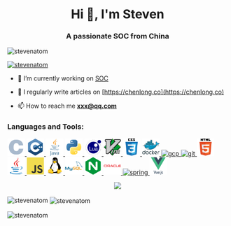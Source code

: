 <h1 align="center">Hi 👋, I'm Steven</h1>
<h3 align="center">A passionate SOC from China</h3>

<p align="left"> <img src="https://komarev.com/ghpvc/?username=stevenatom&label=Profile%20views&color=0e75b6&style=flat" alt="stevenatom" /> </p>

<p align="left"> <a href="https://github.com/ryo-ma/github-profile-trophy"><img src="https://github-profile-trophy.vercel.app/?username=stevenatom" alt="stevenatom" /></a> </p>

- 🔭 I’m currently working on [SOC](https://github.com/stevenatom)

- 📝 I regularly write articles on [https://chenlong.co](https://chenlong.co)

- 📫 How to reach me **xxx@qq.com**


<h3 align="left">Languages and Tools:</h3>
<p align="left">
<a href="https://github.com/topics/c" target="_blank"> <img src="https://raw.githubusercontent.com/github/explore/f3e22f0dca2be955676bc70d6214b95b13354ee8/topics/c/c.png" alt="c" width="40" height="40"/> </a> 
<a href="https://github.com/topics/cplusplus" target="_blank"> <img src="https://raw.githubusercontent.com/github/explore/180320cffc25f4ed1bbdfd33d4db3a66eeeeb358/topics/cpp/cpp.png" alt="c" width="40" height="40"/> </a> 
<a href="https://github.com/topics/java" target="_blank"> <img src="https://raw.githubusercontent.com/github/explore/5b3600551e122a3277c2c5368af2ad5725ffa9a1/topics/java/java.png" alt="c" width="40" height="40"/> </a> 
<a href="https://github.com/topics/python" target="_blank"> <img src="https://raw.githubusercontent.com/github/explore/80688e429a7d4ef2fca1e82350fe8e3517d3494d/topics/python/python.png" alt="c" width="40" height="40"/> </a> 
<a href="https://github.com/topics/lua" target="_blank"> <img src="https://raw.githubusercontent.com/github/explore/80688e429a7d4ef2fca1e82350fe8e3517d3494d/topics/lua/lua.png" alt="c" width="40" height="40"/> </a> 
<a href="https://github.com/topics/vim" target="_blank"> <img src="https://raw.githubusercontent.com/github/explore/80688e429a7d4ef2fca1e82350fe8e3517d3494d/topics/vim/vim.png" alt="c" width="40" height="40"/> </a> 
<a href="https://www.w3schools.com/css/" target="_blank"> <img src="https://raw.githubusercontent.com/devicons/devicon/master/icons/css3/css3-original-wordmark.svg" alt="css3" width="40" height="40"/> </a> 
<a href="https://www.docker.com/" target="_blank"> <img src="https://raw.githubusercontent.com/devicons/devicon/master/icons/docker/docker-original-wordmark.svg" alt="docker" width="40" height="40"/> </a> 
<a href="https://cloud.google.com" target="_blank"> <img src="https://www.vectorlogo.zone/logos/google_cloud/google_cloud-icon.svg" alt="gcp" width="40" height="40"/> </a> 
<a href="https://git-scm.com/" target="_blank"> <img src="https://www.vectorlogo.zone/logos/git-scm/git-scm-icon.svg" alt="git" width="40" height="40"/> </a> 
<a href="https://www.w3.org/html/" target="_blank"> <img src="https://raw.githubusercontent.com/devicons/devicon/master/icons/html5/html5-original-wordmark.svg" alt="html5" width="40" height="40"/> </a> 
<a href="https://www.java.com" target="_blank"> <img src="https://raw.githubusercontent.com/devicons/devicon/master/icons/java/java-original.svg" alt="java" width="40" height="40"/> </a> 
<a href="https://developer.mozilla.org/en-US/docs/Web/JavaScript" target="_blank"> <img src="https://raw.githubusercontent.com/devicons/devicon/master/icons/javascript/javascript-original.svg" alt="javascript" width="40" height="40"/> </a> 
<a href="https://www.linux.org/" target="_blank"> <img src="https://raw.githubusercontent.com/devicons/devicon/master/icons/linux/linux-original.svg" alt="linux" width="40" height="40"/> </a> 
<a href="https://www.mysql.com/" target="_blank"> <img src="https://raw.githubusercontent.com/devicons/devicon/master/icons/mysql/mysql-original-wordmark.svg" alt="mysql" width="40" height="40"/> </a> 
<a href="https://www.nginx.com" target="_blank"> <img src="https://raw.githubusercontent.com/devicons/devicon/master/icons/nginx/nginx-original.svg" alt="nginx" width="40" height="40"/> </a> 
<a href="https://www.oracle.com/" target="_blank"> <img src="https://raw.githubusercontent.com/devicons/devicon/master/icons/oracle/oracle-original.svg" alt="oracle" width="40" height="40"/> </a> 
<a href="https://spring.io/" target="_blank"> <img src="https://www.vectorlogo.zone/logos/springio/springio-icon.svg" alt="spring" width="40" height="40"/> </a> 
<a href="https://vuejs.org/" target="_blank"> <img src="https://raw.githubusercontent.com/devicons/devicon/master/icons/vuejs/vuejs-original-wordmark.svg" alt="vuejs" width="40" height="40"/> </a> </p>

<div align="center"><img src="https://origin.picgo.net/2025/10/13/personal-homepage-banner53f1d2ddd1e78169.jpg" /></div>

<p><img align="left" src="https://github-readme-stats.vercel.app/api/top-langs?username=stevenatom&show_icons=true&locale=en&layout=compact" alt="stevenatom" /></p>

<p>&nbsp;<img align="center" src="https://github-readme-stats.vercel.app/api?username=stevenatom&show_icons=true&locale=en" alt="stevenatom" /></p>

<p><img align="center" src="https://github-readme-streak-stats.herokuapp.com/?user=stevenatom&" alt="stevenatom" /></p>


